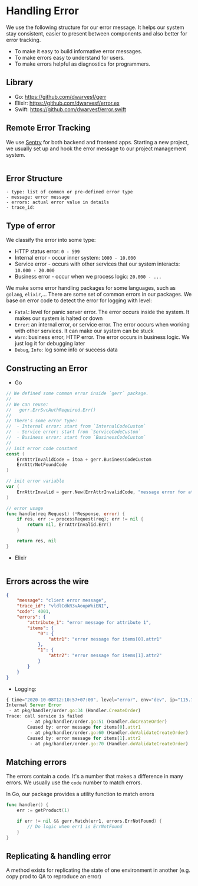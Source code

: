 # Handling Error

We use the following structure for our error message. It helps our system stay consistent, easier to present between components and also better for error tracking.

- To make it easy to build informative error messages.
- To make errors easy to understand for users.
- To make errors helpful as diagnostics for programmers.

## Library

- Go: https://github.com/dwarvesf/gerr
- Elixir: https://github.com/dwarvesf/error.ex
- Swift: https://github.com/dwarvesf/error.swift

## Remote Error Tracking

We use [Sentry](sentry.io) for both backend and frontend apps. Starting a new project, we usually set up and hook the error message to our project management system.

<img>

## Error Structure

```
- type: list of common or pre-defined error type
- message: error message
- errors: actual error value in details
- trace_id: 
```

## Type of error
We classify the error into some type:
- HTTP status error: `0 - 599`
- Internal error - occur inner system: `1000 - 10.000`
- Service error - occurs with other services that our system interacts: `10.000 - 20.000`
- Business error - occur when we process logic: `20.000 - ...`

We make some error handling packages for some languages, such as `golang`, `elixir`,... There are some set of common errors in our packages. We base on error code to detect the error for logging with level:
- `Fatal`: level for panic server error. The error occurs inside the system. It makes our system is halted or down
- `Error`: an internal error, or service error. The error occurs when working with other services. It can make our system can be stuck
- `Warn`: business error, HTTP error. The error occurs in business logic. We just log it for debugging later
- `Debug`, `Info`: log some info or success data

## Constructing an Error

- Go

``` go
// We defined some common error inside `gerr` package.
//
// We can reuse:
//   gerr.ErrSvcAuthRequired.Err()
// 
// There's some error type:
//  - Internal error: start from `InternalCodeCustom`
//  - Service error: start from `ServiceCodeCustom`
//  - Business error: start from `BusinessCodeCustom`
//
// init error code constant
const (
    ErrAttrInvalidCode = itoa + gerr.BusinessCodeCustom
    ErrAttrNotFoundCode
)

// init error variable
var (
    ErrAttrInvalid = gerr.New(ErrAttrInvalidCode, "message error for attr")
)

// error usage
func handle(req Request) (*Response, error) {
    if res, err := processRequest(req); err != nil {
        return nil, ErrAttrInvalid.Err()
    }

    return res, nil
}
```

- Elixir

``` elixir
```

## Errors across the wire

``` json
{
    "message": "client error message",
    "trace_id": "vldlCdkR3vAoupWkiENI",
    "code": 4001,
    "errors": {
        "attribute_1": "error message for attribute 1",
        "items": {
            "0": {
                "attr1": "error message for items[0].attr1"
            },
            "1": {
                "attr2": "error message for items[1].attr2"
            }
        }
    }
}
```

- Logging:

``` js
{ time="2020-10-08T12:10:57+07:00", level="error", env="dev", ip="115.73.208.232", method="POST", path="/orders", service="example-be", statusCode="500", traceId="vldlCdkR3vAoupWkiENI", userAgent="insomnia/2020.4.1" }
Internal Server Error
 - at pkg/handler/order.go:34 (Handler.CreateOrder)
Trace: call service is failed
         - at pkg/handler/order.go:51 (Handler.doCreateOrder)
        Caused by: error message for items[0].attr1
         - at pkg/handler/order.go:60 (Handler.doValidateCreateOrder)
        Caused by: error message for items[1].attr2
         - at pkg/handler/order.go:70 (Handler.doValidateCreateOrder)
```

## Matching errors
The errors contain a code. It's a number that makes a difference in many errors. We usually use the `code` number to match errors.

In Go, our package provides a utility function to match errors
``` go
func handler() {
    err := getProduct(1)

    if err != nil && gerr.Match(err1, errors.ErrNotFound) {
        // Do logic when err1 is ErrNotFound 
    }
}
```

## Replicating & handling error

A method exists for replicating the state of one environment in another (e.g. copy prod to QA to reproduce an error)



